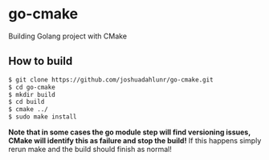 # go-cmake
Building Golang project with CMake

## How to build

```bash
$ git clone https://github.com/joshuadahlunr/go-cmake.git
$ cd go-cmake
$ mkdir build
$ cd build
$ cmake ../
$ sudo make install
```

**Note that in some cases the go module step will find versioning issues, CMake will identify this as failure and stop the build!** If this happens simply rerun make and the build should finish as normal!


